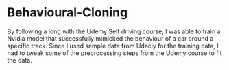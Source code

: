 # Behavioural-Cloning

By following a long with the Udemy Self driving course, I was able to train a Nvidia model that successfully mimicked the behaviour of a car around a specific track. Since I used sample data from Udaciy for the training data, I had to tweak some of the preprocessing steps from the Udemy course to fit the data.

